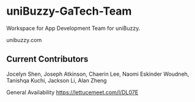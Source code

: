 # uniBuzzy-GaTech-Team

Workspace for App Development Team for uniBuzzy.

unibuzzy.com

## Current Contributors
Jocelyn Shen, 
Joseph Atkinson, 
Chaerin Lee, 
Naomi Eskinder Woudneh, 
Tanishqa Kuchi, 
Jackson Li,
Alan Zheng

General Availability https://lettucemeet.com/l/DL07E
